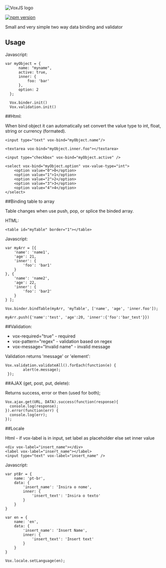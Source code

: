 <img src="https://s13.postimg.org/m5ufoeelz/Logomakr_2_Fx_Qcm.png" alt="VoxJS logo" align="center"/>


[![npm version](https://badge.fury.io/js/voxjs.svg)](https://badge.fury.io/js/voxjs)


Small and very simple two way data binding and validator


 Usage
-------------
Javascript:

    var myObject = {
          name: "myname",
          active: true,
          inner: {
              foo: 'bar'
          },
          option: 2
      };

      Vox.binder.init()
      Vox.validation.init()
      
      
##Html:
  
When bind object it can automatically set convert the value type to int, float, string or currency (formated).

    <input type="text" vox-bind="myObject.name"/>
    
    <textarea vox-bind="myObject.inner.foo"></textarea>
    
    <input type="checkbox" vox-bind="myObject.active" />
    
    <select vox-bind="myObject.option" vox-value-type="int">
        <option value="0">0</option>
        <option value="1">1</option>
        <option value="2">2</option>
        <option value="3">3</option>
        <option value="4">4</option>
    </select>
    
    
##Binding table to array

Table changes when use push, pop, or splice the binded array.

HTML:

    <table id="myTable" border="1"></table>


Javascript:

    var myArr = [{
        'name': 'name1',
        'age': 21,
        'inner': {
            'foo': 'bar1'
        }
    }, {
        'name': 'name2',
        'age': 22,
        'inner': {
            'foo': 'bar2'
        }
    } ];
    
    Vox.binder.bindTable(myArr, 'myTable', ['name', 'age', 'inner.foo']);
    
    myArr.push({'name':'test', 'age':20, 'inner':{'foo':'bar_test'}})
    
    
##Validation:

  * vox-required="true" - required
  * vox-pattern="regex" - validation based on regex
  * vox-message="Invalid name" - invalid message

Validation returns 'message' or 'element':

    Vox.validation.validateAll().forEach(function(e) {
            alert(e.message);
     });
      
      
##AJAX (get, post, put, delete):

Returns success, error or then (used for both);

    Vox.ajax.get(URL, DATA).success(function(response){
      console.log(response);
    }).error(function(err) {
      console.log(err);
    });


##Locale

Html - if vox-label is in input, set label as placeholder else set inner value

    <div vox-label="insert_name"></div>
    <label vox-label="insert_name"></label>
    <input type="text" vox-label="insert_name" />

Javascript:

    var ptBr = {
        name: 'pt-br',
        data: {
            'insert_name': 'Insira o nome',
            inner: {
                'insert_text': 'Insira o texto'
            }
        }
    }

    var en = {
        name: 'en',
        data: {
            'insert_name': 'Insert Name',
            inner: {
                'insert_text': 'Insert text'
            }
        }
    }
    
    Vox.locale.setLanguage(en);
    
